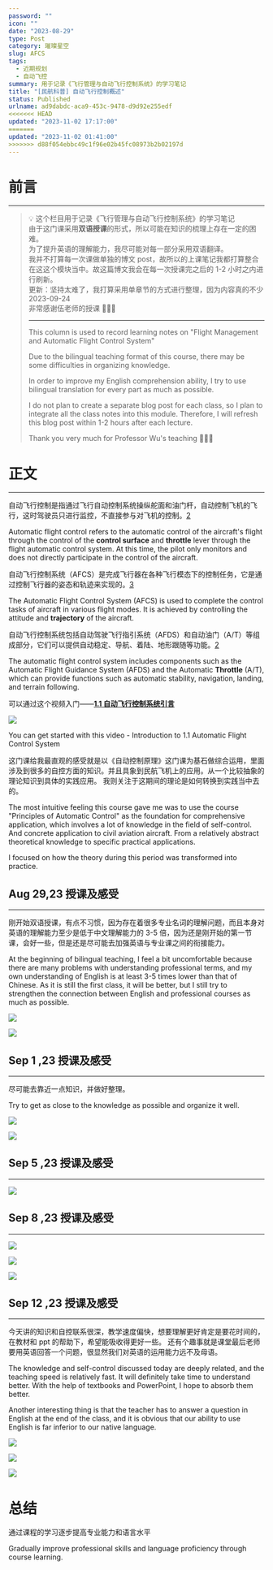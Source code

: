```yaml
---
password: ""
icon: ""
date: "2023-08-29"
type: Post
category: 璀璨星空
slug: AFCS
tags:
  - 近期规划
  - 自动飞控
summary: 用于记录《飞行管理与自动飞行控制系统》的学习笔记
title: "[民航科普] 自动飞行控制概述"
status: Published
urlname: ad9dabdc-aca9-453c-9478-d9d92e255edf
<<<<<<< HEAD
updated: "2023-11-02 17:17:00"
=======
updated: "2023-11-02 01:41:00"
>>>>>>> d88f054ebbc49c1f96e02b45fc08973b2b02197d
---
```


# 前言

---

> 💡 这个栏目用于记录《飞行管理与自动飞行控制系统》的学习笔记  
>  由于这门课采用**双语授课**的形式，所以可能在知识的梳理上存在一定的困难。  
>  为了提升英语的理解能力，我尽可能对每一部分采用双语翻译。  
>  我并不打算每一次课做单独的博文 post，故所以的上课笔记我都打算整合在这这个模块当中。故这篇博文我会在每一次授课完之后的 1-2 小时之内进行刷新。  
>  更新：坚持太难了，我打算采用单章节的方式进行整理，因为内容真的不少 2023-09-24  
>  非常感谢伍老师的授课 🌺🌺🌺
>
> ---
>
> This column is used to record learning notes on "Flight Management and Automatic Flight Control System"
>
> Due to the bilingual teaching format of this course, there may be some difficulties in organizing knowledge.
>
> In order to improve my English comprehension ability, I try to use bilingual translation for every part as much as possible.
>
> I do not plan to create a separate blog post for each class, so I plan to integrate all the class notes into this module. Therefore, I will refresh this blog post within 1-2 hours after each lecture.
>
> Thank you very much for Professor Wu's teaching 🌺🌺🌺

# 正文

---

自动飞行控制是指通过飞行自动控制系统操纵舵面和油门杆，自动控制飞机的飞行，这时驾驶员只进行监控，不直接参与对飞机的控制。[2](https://baike.baidu.com/item/%E8%87%AA%E5%8A%A8%E9%A3%9E%E8%A1%8C%E6%8E%A7%E5%88%B6)

Automatic flight control refers to the automatic control of the aircraft's flight through the control of the **control surface** and **throttle** lever through the flight automatic control system. At this time, the pilot only monitors and does not directly participate in the control of the aircraft.

自动飞行控制系统（AFCS）是完成飞行器在各种飞行模态下的控制任务，它是通过控制飞行器的姿态和轨迹来实现的。[3](https://www.bilibili.com/read/cv20333773/)

The Automatic Flight Control System (AFCS) is used to complete the control tasks of aircraft in various flight modes. It is achieved by controlling the attitude and **trajectory** of the aircraft.

自动飞行控制系统包括自动驾驶飞行指引系统（AFDS）和自动油门（A/T）等组成部分，它们可以提供自动稳定、导航、着陆、地形跟随等功能。[2](https://baike.baidu.com/item/%E8%87%AA%E5%8A%A8%E9%A3%9E%E8%A1%8C%E6%8E%A7%E5%88%B6)

The automatic flight control system includes components such as the Automatic Flight Guidance System (AFDS) and the Automatic **Throttle** (A/T), which can provide functions such as automatic stability, navigation, landing, and terrain following.

可以通过这个视频入门——[**1.1 自动飞行控制系统引言**](https://www.bilibili.com/video/BV16z4y1s7My/?spm_id_from=333.337.search-card.all.click&vd_source=237e295a40d7aaea043ead8c0d2c78ab)

![](https://bu.dusays.com/2023/08/29/64eda6ae5e1ad.png)

You can get started with this video - Introduction to 1.1 Automatic Flight Control System

这门课给我最直观的感受就是以《自动控制原理》这门课为基石做综合运用，里面涉及到很多的自控方面的知识。并且具象到民航飞机上的应用。从一个比较抽象的理论知识到具体的实践应用。
我则关注于这期间的理论是如何转换到实践当中去的。

The most intuitive feeling this course gave me was to use the course "Principles of Automatic Control" as the foundation for comprehensive application, which involves a lot of knowledge in the field of self-control. And concrete application to civil aviation aircraft. From a relatively abstract theoretical knowledge to specific practical applications.

I focused on how the theory during this period was transformed into practice.

## Aug 29,23 授课及感受

---

刚开始双语授课，有点不习惯，因为存在着很多专业名词的理解问题，而且本身对英语的理解能力至少是低于中文理解能力的 3-5 倍，因为还是刚开始的第一节课，会好一些，但是还是尽可能去加强英语与专业课之间的衔接能力。

At the beginning of bilingual teaching, I feel a bit uncomfortable because there are many problems with understanding professional terms, and my own understanding of English is at least 3-5 times lower than that of Chinese. As it is still the first class, it will be better, but I still try to strengthen the connection between English and professional courses as much as possible.

![](https://bu.dusays.com/2023/08/29/64eda78024a5f.jpeg)

![](https://bu.dusays.com/2023/08/29/64eda79022086.jpeg)

## Sep 1 ,23 授课及感受

---

尽可能去靠近一点知识，并做好整理。

Try to get as close to the knowledge as possible and organize it well.

![](https://bu.dusays.com/2023/09/04/64f53f8cbbc8b.jpeg)

![](https://bu.dusays.com/2023/09/04/64f5400829358.jpeg)

## Sep 5 ,23 授课及感受

---

![](https://bu.dusays.com/2023/09/12/650032490194b.jpg)

## Sep 8 ,23 授课及感受

---

![](https://bu.dusays.com/2023/09/12/6500326109491.jpg)

![](https://bu.dusays.com/2023/09/12/6500327c59fe3.jpg)

![](https://bu.dusays.com/2023/09/12/6500328d1961c.jpg)

## Sep 12 ,23 授课及感受

---

今天讲的知识和自控联系很深，教学速度偏快，想要理解更好肯定是要花时间的，在教材和 ppt 的帮助下，希望能吸收得更好一些。
还有个趣事就是课堂最后老师要用英语回答一个问题，很显然我们对英语的运用能力远不及母语。

The knowledge and self-control discussed today are deeply related, and the teaching speed is relatively fast. It will definitely take time to understand better. With the help of textbooks and PowerPoint, I hope to absorb them better.

Another interesting thing is that the teacher has to answer a question in English at the end of the class, and it is obvious that our ability to use English is far inferior to our native language.

![](https://bu.dusays.com/2023/09/12/650032d5a1e3c.jpg)

![](https://bu.dusays.com/2023/09/12/650032e22a5f2.jpg)

![](https://bu.dusays.com/2023/09/12/650032fdca936.jpg)

# 总结

通过课程的学习逐步提高专业能力和语言水平

Gradually improve professional skills and language proficiency through course learning.
